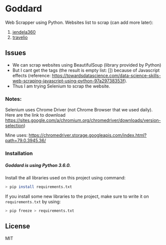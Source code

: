 # Goddard

Web Scrapper using Python.
Websites list to scrap (can add more later):
1. [jendela360]
2. [travelio]

## Issues
  - We can scrap websites using BeautifulSoup (library provided by Python)
  - But I cant get the tags (the result is empty list: []) because of Javascript effects (reference: https://towardsdatascience.com/data-science-skills-web-scraping-javascript-using-python-97a29738353f).
  - Thus I am trying Selenium to scrap the website.

### Notes:
Selenium uses Chrome Driver (not Chrome Browser that we used daily). 
Here are the link to download https://sites.google.com/a/chromium.org/chromedriver/downloads/version-selection)

Mine uses: https://chromedriver.storage.googleapis.com/index.html?path=79.0.3945.36/

### Installation

##### Goddard is using Python 3.6.0.
Install the all libraries used on this project using command:

```sh
> pip install requirements.txt
```

If you install some new libraries to the project, make sure to write it on `requirements.txt` by using:

```sh
> pip freeze > requirements.txt
```


License
----

MIT


[//]: # (These are reference links used in the body of this note and get stripped out when the markdown processor does its job. There is no need to format nicely because it shouldn't be seen. Thanks SO - http://stackoverflow.com/questions/4823468/store-comments-in-markdown-syntax)
    
   [jendela360]: <https://jendela360.com>
   [travelio]: <https://www.travelio.com/>
